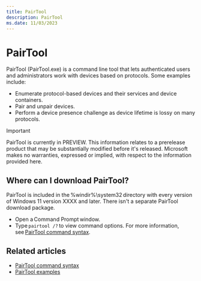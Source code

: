 ```yaml
---
title: PairTool
description: PairTool
ms.date: 11/03/2023
---
```


# PairTool

PairTool (PairTool.exe) is a command line tool that lets authenticated users and administrators work with devices based on protocols. Some examples include:  

- Enumerate protocol-based devices and their services and device containers.
- Pair and unpair devices.
- Perform a device presence challenge as device lifetime is lossy on many protocols.

> [!IMPORTANT]
> PairTool is currently in PREVIEW.
> This information relates to a prerelease product that may be substantially modified before it's released. Microsoft makes no warranties, expressed or implied, with respect to the information provided here.

## Where can I download PairTool?

PairTool is included in the %windir%\system32 directory with every version of Windows 11 version XXXX and later. There isn't a separate PairTool download package.

- Open a Command Prompt window.
- Type `pairtool /?` to view command options. For more information, see [PairTool command syntax](pairtool-command-syntax.md).

## Related articles

- [PairTool command syntax](pairtool-command-syntax.md)
- [PairTool examples](pairtool-examples.md)
